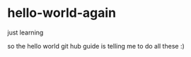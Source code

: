 # hello-world-again
just learning

so the hello world git hub guide is telling me to do all these :)
